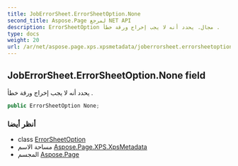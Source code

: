 ```yaml
---
title: JobErrorSheet.ErrorSheetOption.None
second_title: Aspose.Page لمرجع NET API
description: ErrorSheetOption مجال. يحدد أنه لا يجب إخراج ورقة خطأ .
type: docs
weight: 20
url: /ar/net/aspose.page.xps.xpsmetadata/joberrorsheet.errorsheetoption/none/
---
```

## JobErrorSheet.ErrorSheetOption.None field

يحدد أنه لا يجب إخراج ورقة خطأ .

```csharp
public ErrorSheetOption None;
```

### أنظر أيضا

* class [ErrorSheetOption](../)
* مساحة الاسم [Aspose.Page.XPS.XpsMetadata](../../joberrorsheet.errorsheetoption/)
* المجسم [Aspose.Page](../../../)


